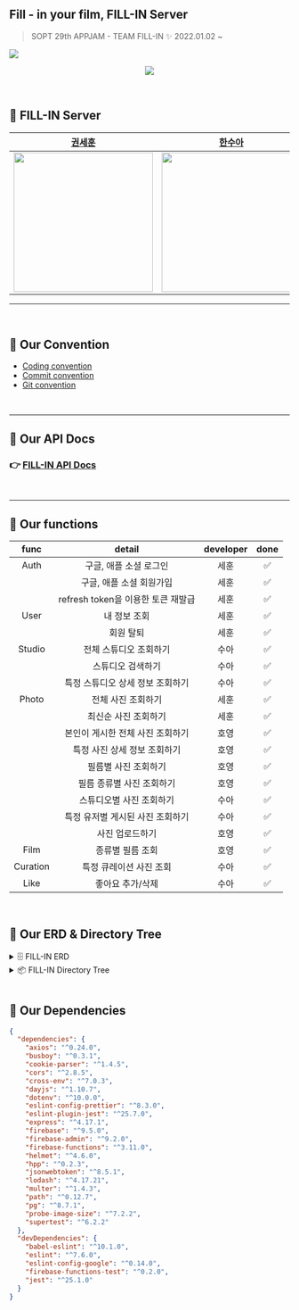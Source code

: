 <!-- @format -->

## Fill - in your film, FILL-IN Server

> SOPT 29th APPJAM - TEAM FILL-IN ✨
> 2022.01.02 ~

<img src="https://user-images.githubusercontent.com/54793607/148735296-5a950533-8031-43ab-bd2b-841a3c4c6914.jpg">

<p align="center">
<a href="https://hits.seeyoufarm.com"><img src="https://hits.seeyoufarm.com/api/count/incr/badge.svg?url=https%3A%2F%2Fgithub.com%2FTeamFILL-IN%2FFill-Server&count_bg=%23000000&title_bg=%23FFB300&icon=googlelens.svg&icon_color=%23000000&title=FILLIN&edge_flat=true"/></a>
</p>

<br>

## 🍕 FILL-IN Server

|                                            [권세훈](https://github.com/devkwonsehoon)                                            |                                             [한수아](https://github.com/sssua-0928)                                              |                                             [서호영](https://github.com/tkarndbrtk)                                              |
| :------------------------------------------------------------------------------------------------------------------------------: | :------------------------------------------------------------------------------------------------------------------------------: | :------------------------------------------------------------------------------------------------------------------------------: |
| <img src="https://user-images.githubusercontent.com/54793607/148734725-b1801e5a-e4dd-4377-9018-054ee6f49ae9.png" height="250" /> | <img src="https://user-images.githubusercontent.com/54793607/148734730-2989e023-6d4c-4972-a3d5-11cd728470e8.png" height="250" /> | <img src="https://user-images.githubusercontent.com/54793607/148734738-95e13cda-e61e-482f-8664-141e616b4519.png" height="250" /> |

<Hr>
<br>

## 🦖 Our Convention

- [Coding convention](https://www.notion.so/Coding-Convention-32799e14bed64821aefc868dae3d5c1a)
- [Commit convention](https://www.notion.so/Commit-Convention-7560cf1600634dfc927fff5ef979d636)
- [Git convention](https://www.notion.so/Git-Convention-46716db48d6e4d38a290775b72263c51)

<br>
<Hr>

## 🦖 Our API Docs

### 👉 [FILL-IN API Docs](https://66jxndoe.notion.site/FILL-IN-API-Docs-172e0ce525354888a81ff21acac6ac9e)

<br>
<Hr>

## 🦖 Our functions

|   func   |               detail               | developer | done |
| :------: | :--------------------------------: | :-------: | :--: |
|   Auth   |       구글, 애플 소셜 로그인       |   세훈    |  ✅  |
|          |      구글, 애플 소셜 회원가입      |   세훈    |  ✅  |
|          | refresh token을 이용한 토큰 재발급 |   세훈    |  ✅  |
|   User   |            내 정보 조회            |   세훈    |  ✅  |
|          |             회원 탈퇴              |   세훈    |  ✅  |
|  Studio  |       전체 스튜디오 조회하기       |   수아    |  ✅  |
|          |         스튜디오 검색하기          |   수아    |  ✅  |
|          |  특정 스튜디오 상세 정보 조회하기  |   수아    |  ✅  |
|  Photo   |         전체 사진 조회하기         |   세훈    |  ✅  |
|          |        최신순 사진 조회하기        |   세훈    |  ✅  |
|          |  본인이 게시한 전체 사진 조회하기  |   호영    |  ✅  |
|          |    특정 사진 상세 정보 조회하기    |   호영    |  ✅  |
|          |        필름별 사진 조회하기        |   호영    |  ✅  |
|          |     필름 종류별 사진 조회하기      |   호영    |  ✅  |
|          |      스튜디오별 사진 조회하기      |   수아    |  ✅  |
|          |  특정 유저별 게시된 사진 조회하기  |   수아    |  ✅  |
|          |          사진 업로드하기           |   호영    |  ✅  |
|   Film   |          종류별 필름 조회          |   호영    |  ✅  |
| Curation |      특정 큐레이션 사진 조회       |   수아    |  ✅  |
|   Like   |          좋아요 추가/삭제          |   수아    |  ✅  |

<br>

## 🦖 Our ERD & Directory Tree

<details>
<summary>🗄 FILL-IN ERD</summary>
<img src="https://user-images.githubusercontent.com/54793607/148735695-1e9df66c-a9f9-4a87-b8d0-2354ce5bed78.png">
</details>

<details>
<summary>📦 FILL-IN Directory Tree</summary>

```bash
FILL-IN
├── README.md
├── firebase.json
└── functions
    ├── api
    │   ├── auth
    │   │   ├── authPOST.js
    │   │   ├── authTokenGET.js
    │   │   └── index.js
    │   ├── curation
    │   │   ├── curationGET.js
    │   │   ├── curationOneGET.js
    │   │   └── index.js
    │   ├── film
    │   │   ├── filmStyleGET.js
    │   │   └── index.js
    │   ├── index.js
    │   ├── like
    │   │   ├── index.js
    │   │   └── likePOST.js
    │   ├── photo
    │   │   ├── index.js
    │   │   ├── photoAllGET.js
    │   │   ├── photoFilmGET.js
    │   │   ├── photoGET.js
    │   │   ├── photoLatestGET.js
    │   │   ├── photoMyGET.js
    │   │   ├── photoPOST.js
    │   │   ├── photoStudioGET.js
    │   │   ├── photoStyleGET.js
    │   │   └── photoUserGET.js
    │   ├── photopaging
    │   │   ├── index.js
    │   │   ├── photoAllGET.js
    │   │   ├── photoFilmGET.js
    │   │   ├── photoStudioGET.js
    │   │   ├── photoStyleGET.js
    │   │   └── photoUserGET.js
    │   ├── studio
    │   │   ├── index.js
    │   │   ├── studioNearbyGET.js
    │   │   ├── studioOneGET.js
    │   │   └── studioSearchGET.js
    │   └── user
    │       ├── index.js
    │       ├── userDELETE.js
    │       └── userGET.js
    ├── config
    │   ├── dbConfig.js
    │   └── firebaseClient.js
    ├── constants
    │   ├── jwt.js
    │   ├── nicknameSet.js
    │   ├── responseMessage.js
    │   ├── social.js
    │   └── statusCode.js
    ├── db
    │   ├── curation.js
    │   ├── db.js
    │   ├── film.js
    │   ├── index.js
    │   ├── like.js
    │   ├── photo.js
    │   ├── photopaging.js
    │   ├── studio.js
    │   └── user.js
    ├── index.js
    ├── lib
    │   ├── convertSnakeToCamel.js
    │   ├── jwt.js
    │   ├── nicknameGenerator.js
    │   ├── size.js
    │   ├── social.js
    │   └── util.js
    ├── middlewares
    │   ├── auth.js
    │   └── uploadImage.js
    ├── other
    │   └── slack
    │       ├── slack.js
    │       └── slackAPI.js
    ├── package-lock.json
    ├── package.json
    ├── test
    │   ├── curation
    │   │   ├── curationGET.test.js
    │   │   └── curationOneGET.test.js
    │   ├── film
    │   │   └── filmStyleGET.test.js
    │   ├── like
    │   │   └── likePOST.test.js
    │   ├── photo
    │   │   ├── photoAllGET.test.js
    │   │   ├── photoFilmGET.test.js
    │   │   ├── photoGET.test.js
    │   │   ├── photoLatestGET.test.js
    │   │   ├── photoStudioGET.test.js
    │   │   ├── photoStyleGET.test.js
    │   │   └── photoUserGET.test.js
    │   ├── studio
    │   │   ├── studioNearbyGET.test.js
    │   │   ├── studioOneGET.test.js
    │   │   └── studioSearchGET.test.js
    │   └── user
    │       └── userGET.test.js
    └── ui-debug.log
```

</details>

<br>

## 🦖 Our Dependencies

```json
{
  "dependencies": {
    "axios": "^0.24.0",
    "busboy": "^0.3.1",
    "cookie-parser": "^1.4.5",
    "cors": "^2.8.5",
    "cross-env": "^7.0.3",
    "dayjs": "^1.10.7",
    "dotenv": "^10.0.0",
    "eslint-config-prettier": "^8.3.0",
    "eslint-plugin-jest": "^25.7.0",
    "express": "^4.17.1",
    "firebase": "^9.5.0",
    "firebase-admin": "^9.2.0",
    "firebase-functions": "^3.11.0",
    "helmet": "^4.6.0",
    "hpp": "^0.2.3",
    "jsonwebtoken": "^8.5.1",
    "lodash": "^4.17.21",
    "multer": "^1.4.3",
    "path": "^0.12.7",
    "pg": "^8.7.1",
    "probe-image-size": "^7.2.2",
    "supertest": "^6.2.2"
  },
  "devDependencies": {
    "babel-eslint": "^10.1.0",
    "eslint": "^7.6.0",
    "eslint-config-google": "^0.14.0",
    "firebase-functions-test": "^0.2.0",
    "jest": "^25.1.0"
  }
}
```
